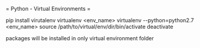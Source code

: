 = Python - Virtual Environments =

pip install virutalenv
virtualenv <env_name>
virtualenv --python=python2.7 <env_name>
source /path/to/virtual/env/dir/bin/activate
deactivate


packages will be installed in only virtual environment folder

